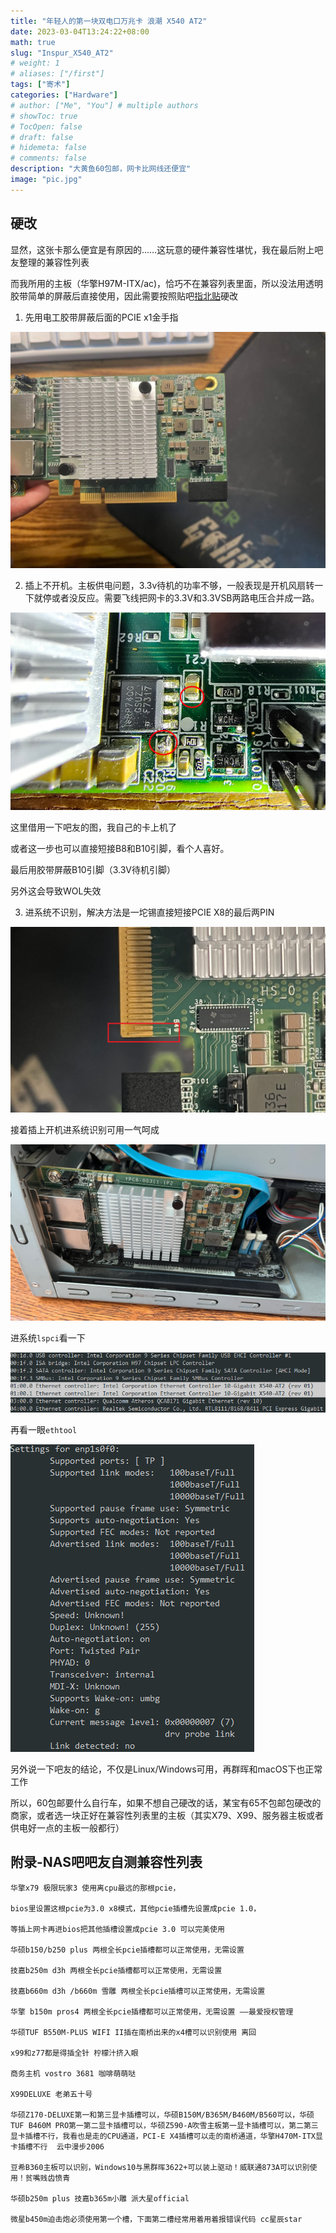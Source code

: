 ```yaml
---
title: "年轻人的第一块双电口万兆卡 浪潮 X540 AT2"
date: 2023-03-04T13:24:22+08:00
math: true
slug: "Inspur_X540_AT2"
# weight: 1
# aliases: ["/first"]
tags: ["寄术"]
categories: ["Hardware"]
# author: ["Me", "You"] # multiple authors
# showToc: true
# TocOpen: false
# draft: false
# hidemeta: false
# comments: false
description: "大黄鱼60包邮，网卡比网线还便宜"
image: "pic.jpg"
---
```


## 硬改

显然，这张卡那么便宜是有原因的……这玩意的硬件兼容性堪忧，我在最后附上吧友整理的兼容性列表

而我所用的主板（华擎H97M-ITX/ac)，恰巧不在兼容列表里面，所以没法用透明胶带简单的屏蔽后直接使用，因此需要按照贴吧[指北贴](https://tieba.baidu.com/p/7972296857)硬改

1. 先用电工胶带屏蔽后面的PCIE x1金手指

![](disable_pciex1.jpg)

2. 插上不开机。主板供电问题，3.3v待机的功率不够，一般表现是开机风扇转一下就停或者没反应。需要飞线把网卡的3.3V和3.3VSB两路电压合并成一路。

![](jump_wire.png)

这里借用一下吧友的图，我自己的卡上机了

或者这一步也可以直接短接B8和B10引脚，看个人喜好。

最后用胶带屏蔽B10引脚（3.3V待机引脚）

另外这会导致WOL失效

3. 进系统不识别，解决方法是一坨锡直接短接PCIE X8的最后两PIN

![](short_circuit.png)

接着插上开机进系统识别可用一气呵成

![](power_on.png)

进系统`lspci`看一下

![](lspcie.png)

再看一眼`ethtool`

![](ethtool.png)

另外说一下吧友的结论，不仅是Linux/Windows可用，再群晖和macOS下也正常工作

所以，60包邮要什么自行车，如果不想自己硬改的话，某宝有65不包邮包硬改的商家，或者选一块正好在兼容性列表里的主板（其实X79、X99、服务器主板或者供电好一点的主板一般都行）



## 附录-NAS吧吧友自测兼容性列表

```plain
华擎x79 极限玩家3 使用离cpu最远的那根pcie，

bios里设置这根pcie为3.0 x8模式，其他pcie插槽先设置成pcie 1.0，

等插上网卡再进bios把其他插槽设置成pcie 3.0 可以完美使用

华硕b150/b250 plus 两根全长pcie插槽都可以正常使用，无需设置

技嘉b250m d3h 两根全长pcie插槽都可以正常使用，无需设置

技嘉b660m d3h /b660m 雪雕 两根全长pcie插槽可以正常使用，无需设置

华擎 b150m pros4 两根全长pcie插槽都可以正常使用，无需设置 ——最爱授权管理

华硕TUF B550M-PLUS WIFI II插在南桥出来的x4槽可以识别使用​ 离回

x99和z77都是得插全针 柠檬汁挤入眼

商务主机 vostro 3681 咖啡萌萌哒

X99DELUXE 老弟五十号

华硕Z170-DELUXE第一和第三显卡插槽可以，华硕B150M/B365M/B460M/B560可以，华硕TUF B460M PRO第一第二显卡插槽可以，华硕Z590-A吹雪主板第一显卡插槽可以，第二第三显卡插槽不行，我看也是走的CPU通道，PCI-E X4插槽可以走的南桥通道，华擎H470M-ITX显卡插槽不行  云中漫步2006

豆希B360主板可以识别，Windows10与​黑群​晖3622+可以装上驱动！威联通873A可以识别使用！贫嘴贱齿愤青

华硕b250m plus 技嘉b365m小雕 派大星official

微星b450m迫击炮必须使用第一个槽，下面第二槽经常用着用着报错误代码​ cc星辰star
```